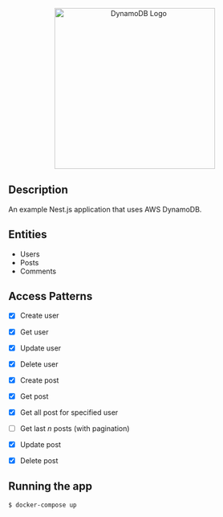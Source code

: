 <p align="center">
  <a href="https://docs.aws.amazon.com/amazondynamodb/latest/developerguide/Introduction.html" target="blank"><img src="https://user-images.githubusercontent.com/6509926/70553550-f033b980-1b40-11ea-9192-759b3b1053b3.png" width="320" alt="DynamoDB Logo" /></a>
</p>

## Description

An example Nest.js application that uses AWS DynamoDB.

## Entities

* Users
* Posts
* Comments

## Access Patterns

- [x] Create user
- [x] Get user
- [x] Update user
- [x] Delete user

- [x] Create post
- [x] Get post
- [x] Get all post for specified user
- [ ] Get last _n_ posts (with pagination)
- [x] Update post
- [x] Delete post

## Running the app

```bash
$ docker-compose up
```
